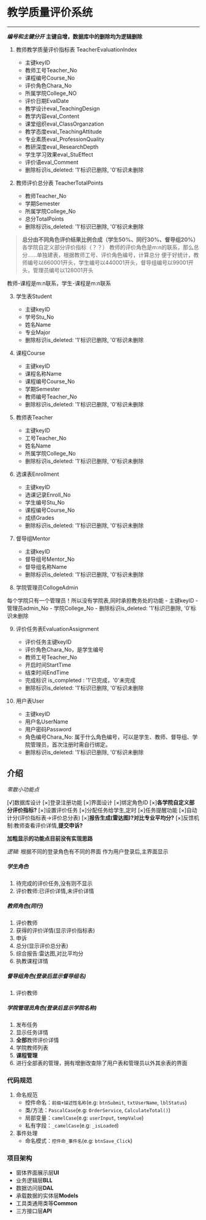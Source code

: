 # 教学质量评价系统

---

***编号和主键分开***
**主键自增，数据库中的删除均为逻辑删除**

1. 教师教学质量评价指标表 TeacherEvaluationIndex

    - 主键keyID
    - 教师工号Teacher_No
    - 课程编号Course_No
    - 评价角色Chara_No
    - 所属学院College_NO
    - 评价日期EvalDate
    - 教学设计eval_TeachingDesign
    - 教学内容eval_Content
    - 课堂组织eval_ClassOrganzation
    - 教学态度eval_TeachingAttitude
    - 专业素质eval_ProfessionQuality
    - 教研深度eval_ResearchDepth
    - 学生学习效果eval_StuEffect
    - 评价语eval_Comment
    - 删除标识is_deleted: '1'标识已删除, '0'标识未删除

2. 教师评价总分表 TeacherTotalPoints

    - 教师Teacher_No
    - 学期Semester
    - 所属学院College_No
    - 总分TotalPoints
    - 删除标识is_deleted: '1'标识已删除, '0'标识未删除

>**总分由不同角色评价结果比例合成（学生50%、同行30%、督导组20%）**
>各学院自定义部分评价指标（？？）
>教师的评价角色是m:n的联系，那么总分……单独建表，根据教师工号、评价角色编号，计算总分
>便于好统计，教师编号以660001开头，学生编号以440001开头，督导组编号以99001开头，管理员编号以128001开头

教师-课程是m:n联系，学生-课程是m:n联系

3. 学生表Student

    - 主键keyID
    - 学号Stu_No
    - 姓名Name
    - 专业Major
    - 删除标识is_deleted: '1'标识已删除, '0'标识未删除

4. 课程Course

    - 主键keyID
    - 课程名称Name
    - 课程编号Course_No
    - 学期Semester
    - 教师编号Teacher_No
    - 删除标识is_deleted: '1'标识已删除, '0'标识未删除

5. 教师表Teacher

    - 主键keyID
    - 工号Teacher_No
    - 姓名Name
    - 所属学院College_No
    - 删除标识is_deleted: '1'标识已删除, '0'标识未删除

6. 选课表Enrollment

    - 主键keyID
    - 选课记录Enroll_No
    - 学生编号Stu_No
    - 课程编号Course_No
    - 成绩Grades
    - 删除标识is_deleted: '1'标识已删除, '0'标识未删除

7. 督导组Mentor

    - 主键keyID
    - 督导组号Mentor_No
    - 督导组名称Name
    - 删除标识is_deleted: '1'标识已删除, '0'标识未删除

8. 学院管理员CollogeAdmin

每个学院只有一个管理员！所以没有学院表,同时承担教务处的功能
    - 主键keyID
    - 管理员admin_No
    - 学院College_No
    - 删除标识is_deleted: '1'标识已删除, '0'标识未删除

9. 评价任务表EvaluationAssignment

    - 评价任务主键keyID
    - 评价角色Chara_No，是学生编号
    - 教师工号Teacher_No
    - 开启时间StartTime
    - 结束时间EndTime
    - 完成标识 is_completed : '1'已完成，'0'未完成
    - 删除标识is_deleted: '1'标识已删除, '0'标识未删除

10. 用户表User

    - 主键keyID
    - 用户名UserName
    - 用户密码Password
    - 角色编号Chara_No: 属于什么角色编号，可以是学生、教师、督导组、学院管理员，首次注册时需自行绑定。
    - 删除标识is_deleted: '1'标识已删除, '0'标识未删除

## 介绍

*零散小功能点*

[√]数据库设计
[×]登录注册功能
[×]界面设计
[×]绑定角色ID
[×]**各学院自定义部分评价指标?**
[×]设置评价任务
[×]分配任务给学生,定时
[×]任务提醒功能
[×]自动计分(评价指标表->评价总分表)
[×]**报告生成(雷达图)?对比专业平均分?**
[×]反馈机制:教师查看评价详情,**提交申诉?**

**加粗显示的功能点目前没有实现思路**

*逻辑:*
根据不同的登录角色有不同的界面
作为用户登录后,主界面显示

##### 学生角色

1. 待完成的评价任务,没有则不显示
2. 评价教师:已评价详情,未评价详情

##### 教师角色(同行)

1. 评价教师
2. 获得的评价详情(显示评价指标表)
3. 申诉
4. 总分(显示评价总分表)
5. 综合报告:雷达图,对比平均分
6. 执教课程详情

##### 督导组角色(登录后显示督导组名)

1. 评价教师

##### 学院管理员角色(登录后显示学院名称)

1. 发布任务
2. 显示任务详情
3. **全部**教师评价详情
4. 学院教师列表
5. **课程管理**
6. 进行全部表的管理，拥有增删改查除了用户表和管理员以外其余表的界面

### 代码规范

1. 命名规范
    - 控件命名：`前缀+描述性名称`(e.g: `btnSubmit`, `txtUserName`, `lblStatus`)
    - 类/方法：`PascalCase`(e.g: `OrderService`, `CalculateTotal()`)
    - 局部变量：`camelCase`(e.g: `userInput`, `tempValue`)
    - 私有字段：`_camelCase`(e.g: `_isLoaded`)
2. 事件处理
    - 命名模式：`控件命_事件名`(e.g: `btnSave_Click`)

### 项目架构

- 窗体界面展示层**UI**
- 业务逻辑层**BLL**
- 数据访问层**DAL**
- 承载数据的实体层**Models**
- 工具类通用类等**Common**
- 三方接口层**API**
